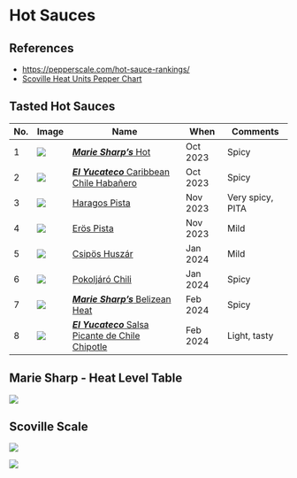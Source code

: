 # Hot Sauces

## References

- https://pepperscale.com/hot-sauce-rankings/
- [Scoville Heat Units Pepper Chart](https://www.reddragonseeds.co.uk/scoville-heat-units-pepper-chart/)

## Tasted Hot Sauces

No. | Image | Name | When | Comments 
 -- | -- | -- | -- | --
1 | ![](hot-sauses/Marie-Sharps-Hot-habanero-sauce-pepper-chili-sauce-04.png) | [**_Marie Sharp’s_** Hot](https://marie-sharp.de/products/hot) | Oct 2023 | Spicy
2 | ![](hot-sauses/el-yucateco.jpg) | [**_El Yucateco_** Caribbean Chile Habañero](https://www.scovilla.com/de/hot-sauces/1095/el-yucateco-caribbean-chile-habanero-hot-sauce-120ml)  | Oct 2023 | Spicy
3 | ![](hot-sauses/Haragos-Pista.jpeg) | [Haragos Pista](https://www.uborn-direkt.de/eroes-pista-starker-stefan-haragos-pista-extra-pista) | Nov 2023 | Very spicy, PITA
4 | ![](hot-sauses/Eroes-Pista.jpeg) | [Erös Pista](https://www.uborn-direkt.de/eroes-pista-starker-stefan-ungarische-paprikacreme-extra-scharf) | Nov 2023 | Mild 
5 | ![](hot-sauses/cripos-huszar.png) | [Csipös Huszár](https://www.uborn-direkt.de/csipoes-huszar-scharfe-paprikapaste-210g-chili-trade) | Jan 2024  |Mild
6 | ![](hot-sauses/pokoljaro_chili.png) | [Pokoljáró Chili](https://www.little-hungary-shop.de/p/pokoljaro-chili-rohres-scharfes-chilipaprika-chili-trade) | Jan 2024 | Spicy
7 | ![](hot-sauses/belizean-heat.png) | [**_Marie Sharp’s_** Belizean Heat](https://marie-sharp.de/products/belizean-heat) | Feb 2024 | Spicy
8 | ![](hot-sauses/el-yucatecs-chipotle.png) | [**_El Yucateco_** Salsa Picante de Chile Chipotle](https://porto-brasil.de/Salsa-Picante-de-Chile-Chipotle-EL-YUCATECO-Chipotle-Chili-Sauce-Flasche-150-ml) | Feb 2024 | Light, tasty


## Marie Sharp - Heat Level Table

![](hot-sauses/Marie-Sharps-Schaerfegrad-heat-level-231108_1024x1024.jpg)

## Scoville Scale

![](hot-sauses/ScovilleScaleOfPepperHeat-S-1200x1738.jpg)

![](hot-sauses/scoville-chart-reddragon.png.webp)